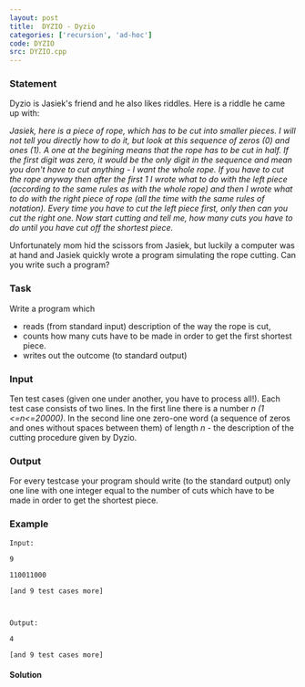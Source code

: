 ```yaml
---
layout: post
title:  DYZIO - Dyzio
categories: ['recursion', 'ad-hoc']
code: DYZIO
src: DYZIO.cpp
---
```


### **Statement**

Dyzio is Jasiek's friend and he also likes riddles. Here is a riddle he came
up with:

_Jasiek, here is a piece of rope, which has to be cut into smaller pieces. I
will not tell you directly how to do it, but look at this sequence of zeros
(0) and ones (1). A one at the begining means that the rope has to be cut in
half. If the first digit was zero, it would be the only digit in the sequence
and mean you don't have to cut anything - I want the whole rope. If you have
to cut the rope anyway then after the first 1 I wrote what to do with the left
piece (according to the same rules as with the whole rope) and then I wrote
what to do with the right piece of rope (all the time with the same rules of
notation). Every time you have to cut the left piece first, only then can you
cut the right one. Now start cutting and tell me, how many cuts you have to do
until you have cut off the shortest piece._

Unfortunately mom hid the scissors from Jasiek, but luckily a computer was at
hand and Jasiek quickly wrote a program simulating the rope cutting. Can you
write such a program?

###  Task

Write a program which

  * reads (from standard input) description of the way the rope is cut, 
  * counts how many cuts have to be made in order to get the first shortest piece. 
  * writes out the outcome (to standard output) 

###  Input

Ten test cases (given one under another, you have to process all!). Each test
case consists of two lines. In the first line there is a number _n (1
<=n<=20000)_. In the second line one zero-one word (a sequence of zeros and
ones without spaces between them) of length _n_ \- the description of the
cutting procedure given by Dyzio.

###  Output

For every testcase your program should write (to the standard output) only one
line with one integer equal to the number of cuts which have to be made in
order to get the shortest piece.

### Example

    
    
    Input:
    9
    110011000
    [and 9 test cases more]
    
    Output:
    4
    [and 9 test cases more]
    
    



#### **Solution**



